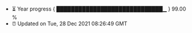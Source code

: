 - ⏳ Year progress { █████████████████████████████▁ } 99.00 %
- ⏰ Updated on Tue, 28 Dec 2021 08:26:49 GMT

